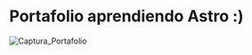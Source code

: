 # Portafolio aprendiendo Astro :)

![Captura_Portafolio](https://github.com/AngelBernaal/Portafolio_AB/assets/144516945/b10d854c-dd31-482d-bb4c-18eddaf5efeb)
